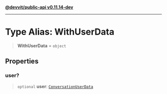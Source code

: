 [**@devvit/public-api v0.11.14-dev**](../../README.md)

---

# Type Alias: WithUserData

> **WithUserData** = `object`

## Properties

<a id="user"></a>

### user?

> `optional` **user**: [`ConversationUserData`](ConversationUserData.md)
